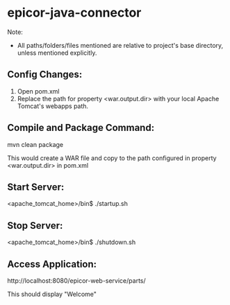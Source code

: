 epicor-java-connector
=====================

Note: 

* All paths/folders/files mentioned are relative to project's base directory, unless mentioned explicitly.


## Config Changes:

1. Open pom.xml
2. Replace the path for property <war.output.dir> with your local Apache Tomcat's webapps path.

## Compile and Package Command:

  mvn clean package

  This would create a WAR file and copy to the path configured in property <war.output.dir> in pom.xml

## Start Server:

<apache_tomcat_home>/bin$ ./startup.sh

## Stop Server:

<apache_tomcat_home>/bin$ ./shutdown.sh

## Access Application:

  http://localhost:8080/epicor-web-service/parts/
  
  This should display "Welcome"

